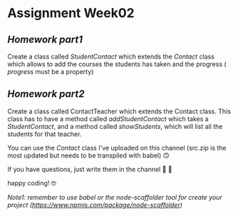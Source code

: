 
# Assignment Week02

## *Homework part1* 
Create a class called _StudentContact_ which extends the _Contact_ class which allows to add the courses the students has taken and the progress ( _progress_ must be a property)

## *Homework part2* 
Create a class called ContactTeacher which extends the Contact class. This class has to have a method called _addStudentContact_ which takes a _StudentContact_, and a method called _showStudents_, which will list all the students for that teacher.

You can use the _Contact_ class I've uploaded on this channel (src.zip is the most updated but needs to be transpiled with babel)  :upside_down_face:

If you have questions, just write them in the channel :slightly_smiling_face: :rocket:

happy coding! :nerd_face:

_Note1: remember to use babel or the node-scaffolder tool for create your project (https://www.npmjs.com/package/node-scaffolder)_ 
